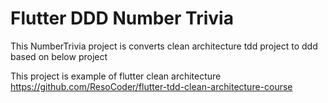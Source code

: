 # Flutter DDD Number Trivia

This NumberTrivia project is converts clean architecture tdd project to ddd based on below project

This project is example of flutter clean architecture https://github.com/ResoCoder/flutter-tdd-clean-architecture-course